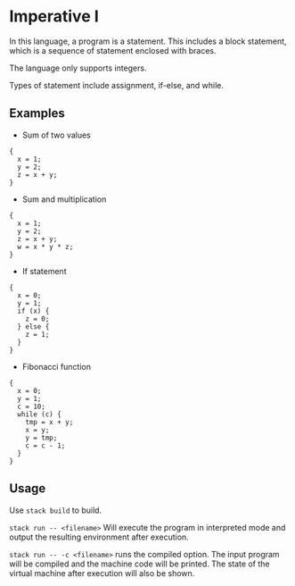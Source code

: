 # Imperative I

In this language, a program is a statement.
This includes a block statement, which is a
sequence of statement enclosed with braces.

The language only supports integers.

Types of statement include assignment, if-else,
and while.

## Examples

- Sum of two values

```
{
  x = 1;
  y = 2;
  z = x + y;
}
```

- Sum and multiplication

```
{
  x = 1;
  y = 2;
  z = x + y;
  w = x * y * z;
}
```
- If statement

```
{
  x = 0;
  y = 1;
  if (x) {
    z = 0;
  } else {
    z = 1;
  }
}
```

- Fibonacci function

```
{
  x = 0;
  y = 1;
  c = 10;
  while (c) {
    tmp = x + y;
    x = y;
    y = tmp;
    c = c - 1;
  }
}
```

## Usage

Use `stack build` to build.

`stack run -- <filename>` Will execute the program
in interpreted mode and output the resulting environment
after execution.

`stack run -- -c <filename>` runs the compiled option.
The input program will be compiled and the machine code will
be printed.
The state of the virtual machine after execution will also
be shown.


